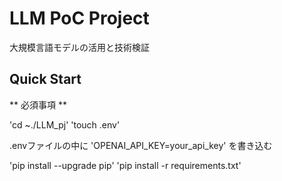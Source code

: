 # LLM PoC Project

大規模言語モデルの活用と技術検証

## Quick Start

** 必須事項 **

'cd ~./LLM_pj'
'touch .env'

.envファイルの中に
'OPENAI_API_KEY=your_api_key'
を書き込む

'pip install --upgrade pip'
'pip install -r requirements.txt'